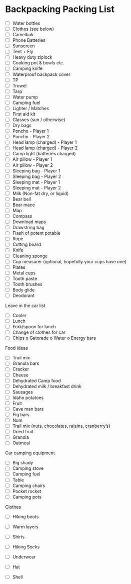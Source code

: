 # Backpacking Packing List

- [ ] Water bottles
- [ ] Clothes (see below)
- [ ] Camelbak 
- [ ] Phone Batteries
- [ ] Sunscreen
- [ ] Tent + Fly
- [ ] Heavy duty ziplock
- [ ] Cooking pot & bowls etc.
- [ ] Camping knife
- [ ] Waterproof backpack cover
- [ ] TP
- [ ] Trowel
- [ ] Tarp
- [ ] Water pump
- [ ] Camping fuel
- [ ] Lighter / Matches
- [ ] First aid kit
- [ ] Glasses (sun / otherwise)
- [ ] Dry bags
- [ ] Poncho - Player 1
- [ ] Poncho - Player 2
- [ ] Head lamp (charged) - Player 1
- [ ] Head lamp (charged) - Player 2 
- [ ] Camp light (batteries charged)
- [ ] Air pillow - Player 1
- [ ] Air pillow - Player 2
- [ ] Sleeping bag - Player 1
- [ ] Sleeping bag - Player 2
- [ ] Sleeping mat - Player 1
- [ ] Sleeping mat - Player 2
- [ ] Milk (Non-fat dry, or liquid)
- [ ] Bear bell
- [ ] Bear mace
- [ ] Map
- [ ] Compass
- [ ] Download maps
- [ ] Drawstring bag
- [ ] Flash of potent potable
- [ ] Rope
- [ ] Cutting board
- [ ] Knife
- [ ] Cleaning sponge 
- [ ] Cup measurer (optional, hopefully your cups have one)
- [ ] Plates
- [ ] Metal cups
- [ ] Tooth paste
- [ ] Tooth brushes
- [ ] Body glide
- [ ] Deodorant 

Leave in the car list
- [ ] Cooler
- [ ] Lunch
- [ ] Fork/spoon for lunch
- [ ] Change of clothes for car 
- [ ] Chips
o   Gatorade
o   Water
o   Energy bars

Food ideas

- [ ] Trail mix
- [ ] Granola bars
- [ ] Cracker
- [ ] Cheese
- [ ] Dehydrated Camp food
- [ ] Dehydrated milk / breakfast drink
- [ ] Sausages
- [ ] Idaho potatoes
- [ ] Fruit
- [ ] Cave man bars
- [ ] Fig bars
- [ ] Num 
- [ ] Trail mix (nuts, chocolates, raisins, cranberry’s)
- [ ] Dried fruit
- [ ] Granola
- [ ] Oatmeal 

Car camping equipment 
- [ ] Big shady
- [ ] Camping stove
- [ ] Camping fuel 
- [ ] Table
- [ ] Camping chairs
- [ ] Pocket rocket
- [ ] Camping pots

Clothes 
- [ ] Hiking boots
- [ ] Warm layers
- [ ] Shirts
- [ ] Hiking Socks
- [ ] Underwear 
- [ ] Hat
- [ ] Shell

